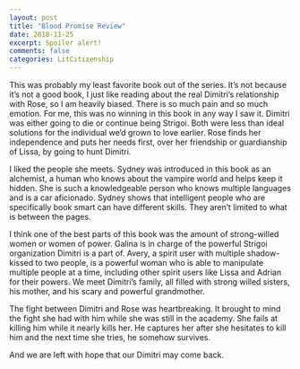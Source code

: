 ```yaml
---
layout: post
title: "Blood Promise Review"
date: 2018-11-25
excerpt: Spoiler alert!
comments: false
categories: LitCitizenship
---
```

This was probably my least favorite book out of the series. It’s not because it’s not a good book, I just like reading about the real Dimitri’s relationship with Rose, so I am heavily biased. There is so much pain and so much emotion. For me, this was no winning in this book in any way I saw it. Dimitri was either going to die or continue being Strigoi. Both were less than ideal solutions for the individual we’d grown to love earlier.
Rose finds her independence and puts her needs first, over her friendship or guardianship of Lissa, by going to hunt Dimitri.

I liked the people she meets. Sydney was introduced in this book as an alchemist, a human who knows about the vampire world and helps keep it hidden. She is such a knowledgeable person who knows multiple languages and is a car aficionado. Sydney shows that intelligent people who are specifically book smart can have different skills. They aren’t limited to what is between the pages.

I think one of the best parts of this book was the amount of strong-willed women or women of power. Galina is in charge of the powerful Strigoi organization Dimitri is a part of. Avery, a spirit user with multiple shadow-kissed to two people, is a powerful woman who is able to manipulate multiple people at a time, including other spirit users like Lissa and Adrian for their powers. We meet Dimitri’s family, all filled with strong willed sisters, his mother, and his scary and powerful grandmother.  

The fight between Dimitri and Rose was heartbreaking. It brought to mind the fight she had with him while she was still in the academy. She fails at killing him while it nearly kills her. He captures her after she hesitates to kill him and the next time she tries, he somehow survives.  

And we are left with hope that our Dimitri may come back.
